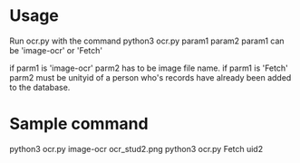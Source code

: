 # Usage

Run ocr.py with the command python3 ocr.py param1 param2
param1 can be 'image-ocr' or 'Fetch'

if parm1 is 'image-ocr' parm2 has to be image file name. 
if parm1 is 'Fetch' parm2 must be unityid of a person who's records have already been added to the database.

# Sample command

python3 ocr.py image-ocr ocr_stud2.png
python3 ocr.py Fetch uid2

